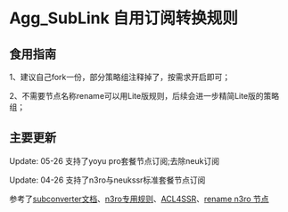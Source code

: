# Agg_SubLink 自用订阅转换规则

## 食用指南
1、建议自己fork一份，部分策略组注释掉了，按需求开启即可；

2、不需要节点名称rename可以用Lite版规则，后续会进一步精简Lite版的策略组；

## 主要更新
Update: 05-26 支持了yoyu pro套餐节点订阅;去除neuk订阅

Update: 04-26 支持了n3ro与neukssr标准套餐节点订阅


参考了[subconverter文档](https://github.com/tindy2013/subconverter/blob/master/README-cn.md#%E9%85%8D%E7%BD%AE%E6%96%87%E4%BB%B6)、[n3ro专用规则](https://raw.githubusercontent.com/SNSLogty/pixiv-hosts-1/master/n3roclash.txt)、[ACL4SSR](https://github.com/ACL4SSR/ACL4SSR)、[rename n3ro 节点](https://github.com/shenwei101623/subconverter_ini/blob/master/n3ro.ini)
